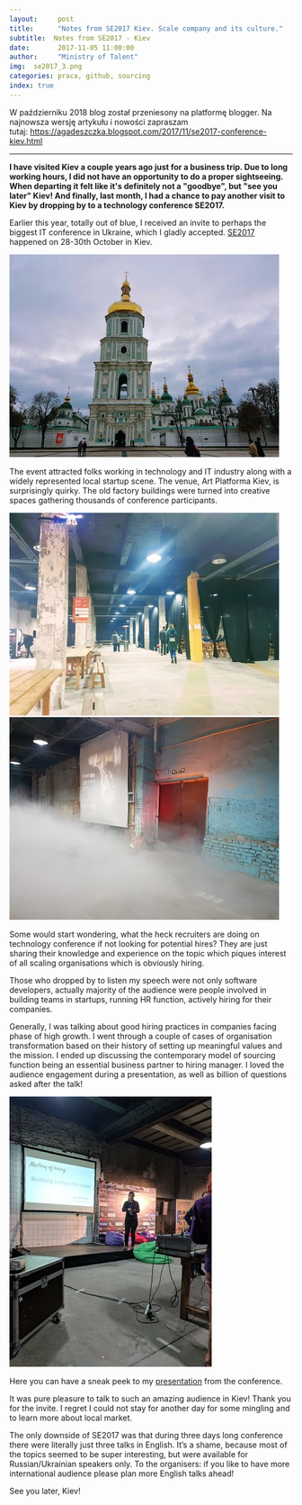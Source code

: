 ```yaml
---
layout:     post
title:      "Notes from SE2017 Kiev. Scale company and its culture."
subtitle:  Notes from SE2017 - Kiev
date:       2017-11-05 11:00:00 
author:     "Ministry of Talent"
img:  se2017_3.png
categories: praca, github, sourcing
index: true
---
```



W październiku 2018 blog został przeniesony na platformę blogger. Na najnowsza wersję artykułu i nowości zapraszam tutaj: https://agadeszczka.blogspot.com/2017/11/se2017-conference-kiev.html

--------------

<b>I have visited Kiev a couple years ago just for a business trip. Due to long working hours, I did not have an opportunity to do a proper sightseeing. When departing it felt like it's definitely not a "goodbye", but "see you later" Kiev! And finally, last month, I had a chance to pay another visit to Kiev by dropping by to a technology conference SE2017.</b>

  
Earlier this year, totally out of blue, I received an invite to perhaps the biggest IT conference in Ukraine, which I gladly accepted. <a href="https://se2017.indevlab.com/" target="_blank">SE2017</a> happened on 28-30th October in Kiev.
 
 <img src="/images/rsz_se2017_churches.jpg" class="img-responsive" alt="Picture">
 
 The event attracted folks working in technology and IT industry along with a widely represented local startup scene. The venue, Art Platforma Kiev, is surprisingly quirky. The old factory buildings were turned into creative spaces gathering thousands of conference participants. 
 
 <img src="/images/rsz_industr.jpg" class="img-responsive" alt="Picture"> <img src="/images/rsz_se2017_blue.jpg" class="img-responsive" alt="Picture">
  
Some would start wondering, what the heck recruiters are doing on technology conference if not looking for potential hires? They are just sharing their knowledge and experience on the topic which piques interest of all scaling organisations which is obviously hiring. 
 
 Those who dropped by to listen my speech were not only software developers, actually majority of the audience were people involved in building teams in startups, running HR function, actively hiring for their companies.
 
 Generally, I was talking about good hiring practices in companies facing phase of high growth. I went through a couple of cases of organisation transformation based on their history of setting up meaningful values and the mission. I ended up discussing the contemporary model of sourcing function being an essential business partner to hiring manager. I loved the audience engagement during a presentation, as well as billion of questions asked after the talk!
 
 <img src="/images/se2017conference.jpg" class="img-responsive" alt="Picture">
 
 Here you can have a sneak peek to my <a href="https://www.slideshare.net/desiak/mystery-of-hiring-building-culture-for-scale-81825174" target="_blank"> presentation</a> from the conference. 

 
 It was pure pleasure to talk to such an amazing audience in Kiev! Thank you for the invite. I regret I could not stay for another day for some mingling and to learn more about local market. 
 
 The only downside of SE2017 was that during three days long conference there were literally just three talks in English. It’s a shame, because most of the topics seemed to be super interesting, but were available for Russian/Ukrainian speakers only. To the organisers: if you like to have more international audience please plan more English talks ahead!
 
 See you later, Kiev!
  
  
  
  
  
 
 
 
  
  
  
   
   
  


